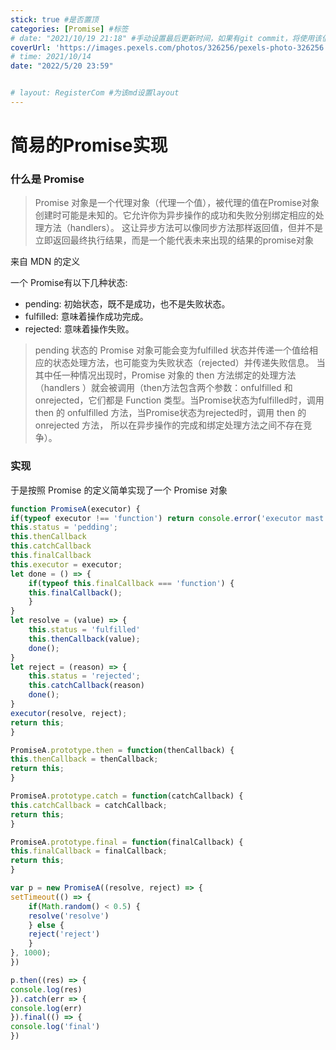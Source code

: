 ```yaml
---
stick: true #是否置顶
categories: [Promise] #标签
# date: "2021/10/19 21:18" #手动设置最后更新时间，如果有git commit，将使用该值作为最后更新时间
coverUrl: 'https://images.pexels.com/photos/326256/pexels-photo-326256.jpeg'
# time: 2021/10/14
date: "2022/5/20 23:59"


# layout: RegisterCom #为该md设置layout
---
```


<!-- 
FrontMatter使用
链接：https://aurora.xcye.xyz/learn/frontmatter.html

---
date: "2021/111/27" #手动设置此篇文章发布时间
tag: [tag1,tag2] #设置此篇文章的标签
categories: [cate1,cate2,cate3] #设置此篇文章的类别
keyword: key1,key2 #设置此篇文章的关键词
description: 这是一个描述 #设置此篇文章的描述
sticky: true #是否置顶该篇文章
coverUrl: "https://aurora.xcye.xyz/avatar.jpg" #设置封面图
title: 这是第一篇文章 # 设置标题
--- 
-->

# 简易的Promise实现
### 什么是 Promise

>Promise 对象是一个代理对象（代理一个值），被代理的值在Promise对象创建时可能是未知的。它允许你为异步操作的成功和失败分别绑定相应的处理方法（handlers）。 这让异步方法可以像同步方法那样返回值，但并不是立即返回最终执行结果，而是一个能代表未来出现的结果的promise对象
>
来自 MDN 的定义

一个 Promise有以下几种状态:

* pending: 初始状态，既不是成功，也不是失败状态。
* fulfilled: 意味着操作成功完成。
* rejected: 意味着操作失败。

>pending 状态的 Promise 对象可能会变为fulfilled 状态并传递一个值给相应的状态处理方法，也可能变为失败状态（rejected）并传递失败信息。
当其中任一种情况出现时，Promise 对象的 then 方法绑定的处理方法（handlers ）就会被调用（then方法包含两个参数：onfulfilled 和 onrejected，它们都是 Function 类型。当Promise状态为fulfilled时，调用 then 的 onfulfilled 方法，当Promise状态为rejected时，调用 then 的 onrejected 方法， 所以在异步操作的完成和绑定处理方法之间不存在竞争）。
>
### 实现
于是按照 Promise 的定义简单实现了一个 Promise 对象

```javascript
function PromiseA(executor) {
if(typeof executor !== 'function') return console.error('executor mast be a function');
this.status = 'pedding';
this.thenCallback
this.catchCallback
this.finalCallback
this.executor = executor;
let done = () => {
    if(typeof this.finalCallback === 'function') {
    this.finalCallback();
    }
}
let resolve = (value) => {
    this.status = 'fulfilled'
    this.thenCallback(value);
    done();
}
let reject = (reason) => {
    this.status = 'rejected';
    this.catchCallback(reason)
    done();
}
executor(resolve, reject);
return this;
}

PromiseA.prototype.then = function(thenCallback) {
this.thenCallback = thenCallback;
return this;
}

PromiseA.prototype.catch = function(catchCallback) {
this.catchCallback = catchCallback;
return this;
}

PromiseA.prototype.final = function(finalCallback) {
this.finalCallback = finalCallback;
return this;
}

var p = new PromiseA((resolve, reject) => {
setTimeout(() => {
    if(Math.random() < 0.5) {
    resolve('resolve')
    } else {
    reject('reject')
    }
}, 1000);
})

p.then((res) => {
console.log(res)
}).catch(err => {
console.log(err)
}).final(() => {
console.log('final')
})
```